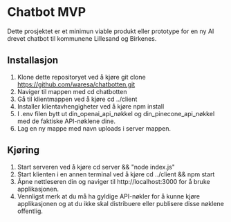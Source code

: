 # Chatbot MVP
Dette prosjektet er et minimun viable produkt eller prototype for en ny AI drevet chatbot til kommunene Lillesand og Birkenes.

## Installasjon
1. Klone dette repositoryet ved å kjøre git clone https://github.com/waresa/chatbotten.git
2. Naviger til mappen med cd chatbotten
3. Gå til klientmappen ved å kjøre cd ../client
4. Installer klientavhengigheter ved å kjøre npm install
5. I .env filen bytt ut din_openai_api_nøkkel og din_pinecone_api_nøkkel med de faktiske API-nøklene dine.
6. Lag en ny mappe med navn uploads i server mappen.
## Kjøring
1. Start serveren ved å kjøre cd server && "node index.js"
2. Start klienten i en annen terminal ved å kjøre cd ../client && npm start
3. Åpne nettleseren din og naviger til http://localhost:3000 for å bruke applikasjonen.
4. Vennligst merk at du må ha gyldige API-nøkler for å kunne kjøre applikasjonen og at du ikke skal distribuere eller publisere disse nøklene offentlig.
